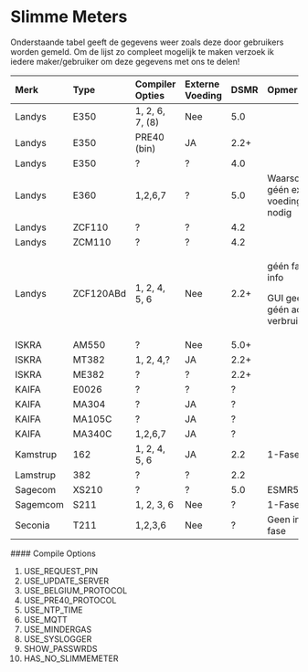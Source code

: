 # Slimme Meters

Onderstaande tabel geeft de gegevens weer zoals deze door gebruikers worden gemeld. Om de lijst zo compleet mogelijk te maken verzoek ik iedere maker/gebruiker om deze gegevens met ons te delen!

<table>
  <thead>
    <tr>
      <th style="text-align:left">Merk</th>
      <th style="text-align:left">Type</th>
      <th style="text-align:left">Compiler Opties</th>
      <th style="text-align:left">Externe Voeding</th>
      <th style="text-align:left">DSMR</th>
      <th style="text-align:left">Opmerking</th>
      <th style="text-align:left">Werkt</th>
    </tr>
  </thead>
  <tbody>
    <tr>
      <td style="text-align:left">Landys</td>
      <td style="text-align:left">E350</td>
      <td style="text-align:left">1, 2, 6, 7, (8)</td>
      <td style="text-align:left">Nee</td>
      <td style="text-align:left">5.0</td>
      <td style="text-align:left"></td>
      <td style="text-align:left">OK!</td>
    </tr>
    <tr>
      <td style="text-align:left">Landys</td>
      <td style="text-align:left">E350</td>
      <td style="text-align:left">PRE40 (bin)</td>
      <td style="text-align:left">JA</td>
      <td style="text-align:left">2.2+</td>
      <td style="text-align:left"></td>
      <td style="text-align:left">OK</td>
    </tr>
    <tr>
      <td style="text-align:left">Landys</td>
      <td style="text-align:left">E350</td>
      <td style="text-align:left">?</td>
      <td style="text-align:left">?</td>
      <td style="text-align:left">4.0</td>
      <td style="text-align:left"></td>
      <td style="text-align:left">?</td>
    </tr>
    <tr>
      <td style="text-align:left">Landys</td>
      <td style="text-align:left">E360</td>
      <td style="text-align:left">1,2,6,7</td>
      <td style="text-align:left">?</td>
      <td style="text-align:left">5.0</td>
      <td style="text-align:left">Waarschijnlijk g&#xE9;&#xE9;n externe voeding nodig</td>
      <td style="text-align:left">OK!</td>
    </tr>
    <tr>
      <td style="text-align:left">Landys</td>
      <td style="text-align:left">ZCF110</td>
      <td style="text-align:left">?</td>
      <td style="text-align:left">?</td>
      <td style="text-align:left">4.2</td>
      <td style="text-align:left"></td>
      <td style="text-align:left">?</td>
    </tr>
    <tr>
      <td style="text-align:left">Landys</td>
      <td style="text-align:left">ZCM110</td>
      <td style="text-align:left">?</td>
      <td style="text-align:left">?</td>
      <td style="text-align:left">4.2</td>
      <td style="text-align:left"></td>
      <td style="text-align:left">?</td>
    </tr>
    <tr>
      <td style="text-align:left">Landys</td>
      <td style="text-align:left">ZCF120ABd</td>
      <td style="text-align:left">1, 2, 4, 5, 6</td>
      <td style="text-align:left">Nee</td>
      <td style="text-align:left">2.2+</td>
      <td style="text-align:left">
        <p></p>
        <p>g&#xE9;&#xE9;n fase info</p>
        <p>GUI geeft g&#xE9;&#xE9;n actueel verbruik</p>
      </td>
      <td style="text-align:left">OK</td>
    </tr>
    <tr>
      <td style="text-align:left">ISKRA</td>
      <td style="text-align:left">AM550</td>
      <td style="text-align:left">?</td>
      <td style="text-align:left">Nee</td>
      <td style="text-align:left">5.0+</td>
      <td style="text-align:left"></td>
      <td style="text-align:left">OK!</td>
    </tr>
    <tr>
      <td style="text-align:left">ISKRA</td>
      <td style="text-align:left">MT382</td>
      <td style="text-align:left">1, 2, 4,?</td>
      <td style="text-align:left">JA</td>
      <td style="text-align:left">2.2+</td>
      <td style="text-align:left"></td>
      <td style="text-align:left">OK</td>
    </tr>
    <tr>
      <td style="text-align:left">ISKRA</td>
      <td style="text-align:left">ME382</td>
      <td style="text-align:left">?</td>
      <td style="text-align:left">?</td>
      <td style="text-align:left">2.2+</td>
      <td style="text-align:left"></td>
      <td style="text-align:left">?</td>
    </tr>
    <tr>
      <td style="text-align:left">KAIFA</td>
      <td style="text-align:left">E0026</td>
      <td style="text-align:left">?</td>
      <td style="text-align:left">?</td>
      <td style="text-align:left">?</td>
      <td style="text-align:left"></td>
      <td style="text-align:left">?</td>
    </tr>
    <tr>
      <td style="text-align:left">KAIFA</td>
      <td style="text-align:left">MA304</td>
      <td style="text-align:left">?</td>
      <td style="text-align:left">JA</td>
      <td style="text-align:left">?</td>
      <td style="text-align:left"></td>
      <td style="text-align:left">OK!</td>
    </tr>
    <tr>
      <td style="text-align:left">KAIFA</td>
      <td style="text-align:left">MA105C</td>
      <td style="text-align:left">?</td>
      <td style="text-align:left">JA</td>
      <td style="text-align:left">?</td>
      <td style="text-align:left"></td>
      <td style="text-align:left">OK!</td>
    </tr>
    <tr>
      <td style="text-align:left">KAIFA</td>
      <td style="text-align:left">MA340C</td>
      <td style="text-align:left">1,2,6,7</td>
      <td style="text-align:left">JA</td>
      <td style="text-align:left">?</td>
      <td style="text-align:left"></td>
      <td style="text-align:left">OK!</td>
    </tr>
    <tr>
      <td style="text-align:left">Kamstrup</td>
      <td style="text-align:left">162</td>
      <td style="text-align:left">1, 2, 4, 5, 6</td>
      <td style="text-align:left">JA</td>
      <td style="text-align:left">2.2</td>
      <td style="text-align:left">1-Fase</td>
      <td style="text-align:left">OK</td>
    </tr>
    <tr>
      <td style="text-align:left">Lamstrup</td>
      <td style="text-align:left">382</td>
      <td style="text-align:left">?</td>
      <td style="text-align:left">?</td>
      <td style="text-align:left">2.2</td>
      <td style="text-align:left"></td>
      <td style="text-align:left">?</td>
    </tr>
    <tr>
      <td style="text-align:left">Sagecom</td>
      <td style="text-align:left">XS210</td>
      <td style="text-align:left">?</td>
      <td style="text-align:left">?</td>
      <td style="text-align:left">5.0</td>
      <td style="text-align:left">ESMR5</td>
      <td style="text-align:left">?</td>
    </tr>
    <tr>
      <td style="text-align:left">Sagemcom</td>
      <td style="text-align:left">S211</td>
      <td style="text-align:left">1, 2, 3, 6</td>
      <td style="text-align:left">Nee</td>
      <td style="text-align:left">?</td>
      <td style="text-align:left">1-Fase</td>
      <td style="text-align:left">OK!</td>
    </tr>
    <tr>
      <td style="text-align:left">Seconia</td>
      <td style="text-align:left">T211</td>
      <td style="text-align:left">1,2,3,6</td>
      <td style="text-align:left">Nee</td>
      <td style="text-align:left">?</td>
      <td style="text-align:left">Geen info per fase</td>
      <td style="text-align:left">OK!</td>
    </tr>
  </tbody>
</table>#### Compile Options

1. USE\_REQUEST\_PIN
2. USE\_UPDATE\_SERVER
3. USE\_BELGIUM\_PROTOCOL
4. USE\_PRE40\_PROTOCOL
5. USE\_NTP\_TIME
6. USE\_MQTT
7. USE\_MINDERGAS
8. USE\_SYSLOGGER
9. SHOW\_PASSWRDS
10. HAS\_NO\_SLIMMEMETER



### 

### 

